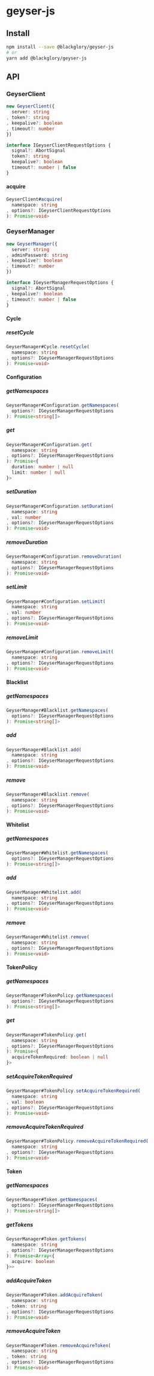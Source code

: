 # geyser-js
## Install
```sh
npm install --save @blackglory/geyser-js
# or
yarn add @blackglory/geyser-js
```

## API
### GeyserClient
```ts
new GeyserClient({
  server: string
, token?: string
, keepalive?: boolean
, timeout?: number
})
```

```ts
interface IGeyserClientRequestOptions {
  signal?: AbortSignal
  token?: string
  keepalive?: boolean
  timeout?: number | false
}
```

#### acquire
```ts
GeyserClient#acquire(
  namespace: string
, options?: IGeyserClientRequestOptions
): Promise<void>
```

### GeyserManager
```ts
new GeyserManager({
  server: string
, adminPassword: string
, keepalive?: boolean
, timeout?: number
})
```

```ts
interface IGeyserManagerRequestOptions {
  signal?: AbortSignal
, keepalive?: boolean
, timeout?: number | false
}
```

#### Cycle
##### resetCycle
```ts
GeyserManager#Cycle.resetCycle(
  namespace: string
, options?: IGeyserManagerRequestOptions
): Promise<void>
```

#### Configuration
##### getNamespaces
```ts
GeyserManager#Configuration.getNamespaces(
  options?: IGeyserManagerRequestOptions
): Promise<string[]>
```

##### get
```ts
GeyserManager#Configuration.get(
  namespace: string
, options?: IGeyserManagerRequestOptions
): Promise<{
  duration: number | null
  limit: number | null
}>
```

##### setDuration
```ts
GeyserManager#Configuration.setDuration(
  namespace: string
, val: number
, options?: IGeyserManagerRequestOptions
): Promise<void>
```

##### removeDuration
```ts
GeyserManager#Configuration.removeDuration(
  namespace: string
, options?: IGeyserManagerRequestOptions
): Promise<void>
```

##### setLimit
```ts
GeyserManager#Configuration.setLimit(
  namespace: string
, val: number
, options?: IGeyserManagerRequestOptions
): Promise<void>
```

##### removeLimit
```ts
GeyserManager#Configuration.removeLimit(
  namespace: string
, options?: IGeyserManagerRequestOptions
): Promise<void>
```

#### Blacklist
##### getNamespaces
```ts
GeyserManager#Blacklist.getNamespaces(
  options?: IGeyserManagerRequestOptions
): Promise<string[]>
```

##### add
```ts
GeyserManager#Blacklist.add(
  namespace: string
, options?: IGeyserManagerRequestOptions
): Promise<void>
```

##### remove
```ts
GeyserManager#Blacklist.remove(
  namespace: string
, options?: IGeyserManagerRequestOptions
): Promise<void>
```

#### Whitelist
##### getNamespaces
```ts
GeyserManager#Whitelist.getNamespaces(
  options?: IGeyserManagerRequestOptions
): Promise<string[]>
```

##### add
```ts
GeyserManager#Whitelist.add(
  namespace: string
, options?: IGeyserManagerRequestOptions
): Promise<void>
```

##### remove
```ts
GeyserManager#Whitelist.remove(
  namespace: string
, options?: IGeyserManagerRequestOptions
): Promise<void>
```

#### TokenPolicy
##### getNamespaces
```ts
GeyserManager#TokenPolicy.getNamespaces(
  options?: IGeyserManagerRequestOptions
): Promise<string[]>
```

##### get
```ts
GeyserManager#TokenPolicy.get(
  namespace: string
, options?: IGeyserManagerRequestOptions
): Promise<{
  acquireTokenRequired: boolean | null
}>
```

##### setAcquireTokenRequired
```ts
GeyserManager#TokenPolicy.setAcquireTokenRequired(
  namespace: string
, val: boolean
, options?: IGeyserManagerRequestOptions
): Promise<void>
```

##### removeAcquireTokenRequired
```ts
GeyserManager#TokenPolicy.removeAcquireTokenRequired(
  namespace: string
, options?: IGeyserManagerRequestOptions
): Promise<void>
```

#### Token
##### getNamespaces
```ts
GeyserManager#Token.getNamespaces(
  options?: IGeyserManagerRequestOptions
): Promise<string[]>
```

##### getTokens
```ts
GeyserManager#Token.getTokens(
  namespace: string
, options?: IGeyserManagerRequestOptions
): Promise<Array<{
  acquire: boolean
}>>
```

##### addAcquireToken
```ts
GeyserManager#Token.addAcquireToken(
  namespace: string
, token: string
, options?: IGeyserManagerRequestOptions
): Promise<void>
```

##### removeAcquireToken
```ts
GeyserManager#Token.removeAcquireToken(
  namespace: string
, token: string
, options?: IGeyserManagerRequestOptions
): Promise<void>
```
